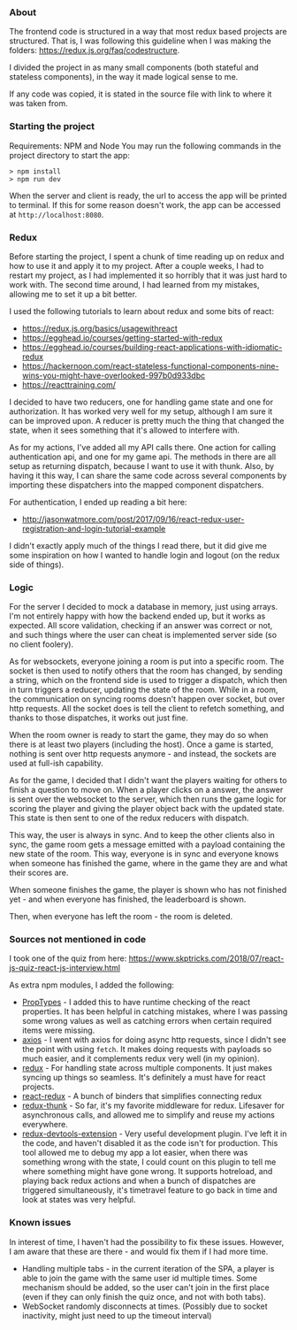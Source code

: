 ### About
The frontend code is structured in a way that most redux based projects are structured. That is, I was following this guideline when I was making the folders: https://redux.js.org/faq/codestructure.


I divided the project in as many small components (both stateful and stateless components), in the way it made logical sense to me.

If any code was copied, it is stated in the source file with link to where it was taken from.


### Starting the project
Requirements: NPM and Node
You may run the following commands in the project directory to start the app:
```shell
> npm install
> npm run dev
```
When the server and client is ready, the url to access the app will be printed to terminal.
If this for some reason doesn't work, the app can be accessed at `http://localhost:8080`.
### Redux
Before starting the project, I spent a chunk of time reading up on redux and how to use it and apply it to my project.
After a couple weeks, I had to restart my project, as I had implemented it so horribly that it was just hard to work with. The second time around, I had learned from my mistakes, allowing me to set it up a bit better.

I used the following tutorials to learn about redux and some bits of react:
- https://redux.js.org/basics/usagewithreact
- https://egghead.io/courses/getting-started-with-redux
- https://egghead.io/courses/building-react-applications-with-idiomatic-redux
- https://hackernoon.com/react-stateless-functional-components-nine-wins-you-might-have-overlooked-997b0d933dbc
- https://reacttraining.com/

I decided to have two reducers, one for handling game state and one for authorization. It has worked very well for my setup, although I am sure it can be improved upon. A reducer is pretty much the thing that changed the state, when it sees something that it's allowed to interfere with. 

As for my actions, I've added all my API calls there. One action for calling authentication api, and one for my game api. The methods in there are all setup as returning dispatch, because I want to use it with thunk. Also, by having it this way, I can share the same code across several components by importing these dispatchers into the mapped component dispatchers.

For authentication, I ended up reading a bit here:
- http://jasonwatmore.com/post/2017/09/16/react-redux-user-registration-and-login-tutorial-example

I didn't exactly apply much of the things I read there, but it did give me some inspiration on how I wanted to handle login and logout (on the redux side of things).

### Logic
For the server I decided to mock a database in memory, just using arrays.
I'm not entirely happy with how the backend ended up, but it works as expected. 
All score validation, checking if an answer was correct or not, and such things where the user can cheat is implemented server side (so no client foolery).

As for websockets, everyone joining a room is put into a specific room.
The socket is then used to notify others that the room has changed, by sending a string, which on the frontend side is used to trigger a dispatch, which then in turn triggers a reducer, updating the state of the room. While in a room, the communication on syncing rooms doesn't happen over socket, but over http requests. All the socket does is tell the client to refetch something, and thanks to those dispatches, it works out just fine.

When the room owner is ready to start the game, they may do so when there is at least two players (including the host). Once a game is started, nothing is sent over http requests anymore - and instead, the sockets are used at full-ish capability. 

As for the game, I decided that I didn't want the players waiting for others to finish a question to move on. When a player clicks on a answer, the answer is sent over the websocket to the server, which then runs the game logic for scoring the player and giving the player object back with the updated state. This state is then sent to one of the redux reducers with dispatch. 

This way, the user is always in sync. And to keep the other clients also in sync, the game room gets a message emitted with a payload containing the new state of the room. This way, everyone is in sync and everyone knows when someone has finished the game, where in the game they are and what their scores are. 

When someone finishes the game, the player is shown who has not finished yet - and when everyone has finished, the leaderboard is shown.

Then, when everyone has left the room - the room is deleted. 


### Sources not mentioned in code

I took one of the quiz from here:  https://www.skptricks.com/2018/07/react-js-quiz-react-js-interview.html

As extra npm modules, I added the following:
- [PropTypes] - I added this to have runtime checking of the react properties. It has been helpful in catching mistakes, where I was passing some wrong values as well as catching errors when certain required items were missing.
- [axios] - I went with axios for doing async http requests, since I didn't see the point with using `fetch`. It makes doing requests with payloads so much easier, and it complements redux very well (in my opinion).
- [redux] - For handling state across multiple components. It just makes syncing up things so seamless. It's definitely a must have for react projects.
- [react-redux] -  A bunch of binders that simplifies connecting redux
- [redux-thunk] - So far, it's my favorite middleware for redux. Lifesaver for asynchronous calls, and allowed me to simplify and reuse my actions everywhere.
- [redux-devtools-extension] - Very useful development plugin. I've left it in the code, and haven't disabled it as the code isn't for production. This tool allowed me to debug my app a lot easier, when there was something wrong with the state, I could count on this plugin to tell me where something might have gone wrong. It supports hotreload, and playing back redux actions and when a bunch of dispatches are triggered simultaneously, it's timetravel feature to go back in time and look
    at states was very helpful.
### Known issues
In interest of time, I haven't had the possibility to fix these issues.
However, I am aware that these are there - and would fix them if I had more time.

- Handling multiple tabs - in the current iteration of the SPA, a player is able to join the game with the same user id multiple times. Some mechanism should be added, so the user can't join in the first place (even if they can only finish the quiz once, and not with both tabs). 
- WebSocket randomly disconnects at times. (Possibly due to socket inactivity, might just need to up the timeout interval)
 
 [PropTypes]: <https://www.npmjs.com/package/prop-types>
 [axios]: <https://www.npmjs.com/package/axios>
 [redux]: <https://www.npmjs.com/package/redux>
 [react-redux]: <https://www.npmjs.com/package/react-redux>
 [redux-thunk]: <https://www.npmjs.com/package/redux-thunk>
 [redux-devtools-extension]: <https://www.npmjs.com/package/redux-devtools-extension>
